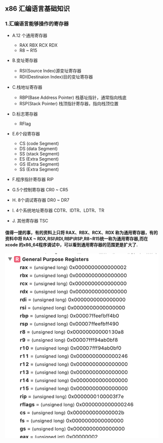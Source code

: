 ## x86 汇编语言基础知识

### 1.汇编语言能够操作的寄存器
  
- A.12 个通用寄存器
  - RAX RBX RCX RDX 
  - R8 ~ R15
- B.变址寄存器 
  - RSI(Source Index)源变址寄存器
  - RDI(Destinaion Index)目的变址寄存器
- C.栈地址寄存器
  - RBP(Base Address Pointer) 栈基址指针，通常指向栈底
  - RSP(Stack Pointer) 栈顶指针寄存器，指向栈顶位置

- D.标志寄存器
  - RFlag 

- E.6个段寄存器
  - CS (code Segment)
  - DS (data Segment)
  - SS (stack Segment)
  - ES (Extra Segment)
  - GS (Extra Segment)
  - SS (Extra Segment)
- F.程序指针寄存器
  RIP
- G.5个控制寄存器 CR0 ~ CR5
- H. 8个调试寄存器 DR0 ~ DR7
- I. 4个系统地址寄存器 CDTR、IDTR、LDTR、TR
- J. 其他寄存器 TSC

#### 值得一提的事，有的资料上只将 RAX、RBX、RCX、RDX 称为通用寄存器，有的资料中将 RAX ~ RDX,RSI\RDI,RBP\RSP,R8~R15统一称为通用寄存器,而在 xcode 的x86_64程序调试中，可以看到通用寄存器的范围更是扩大了.
![avatar](./img/1.png)
